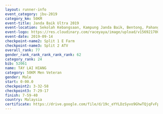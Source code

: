 ```yaml
---
layout: runner-info 
event_category: jbu-2019 
category_km: 50KM 
event-title: Janda Baik Ultra 2019 
event-location: Sekolah Kebangsaan, Kampung Janda Baik, Bentong, Pahang, Malaysia 
event-logo: https://res.cloudinary.com/raceyaya/image/upload/v1569217009/logo/janda-baik_vch1pc.jpg 
event-date: 2019-09-14 
checkpoint-name2: Split 1 E Farm 
checkpoint-name3: Split 2 ATV 
overall_rank: 77
gender_rank_rank_rank_rank_rank: 62
category_rank: 24
bib: 52061
name: TAY LAI HIANG
category: 50KM Men Veteran
gender: Male
start: 0-00.0
checkpoint2: 3-32-58
checkpoint3: 7-29-17
finish: 7-59-40
country: Malaysia
certificate: https://drive.google.com/file/d/19c_eYYLDzSyvo9GhwTQjqFvFpMwdMMat/view?usp=sharing
---
```

